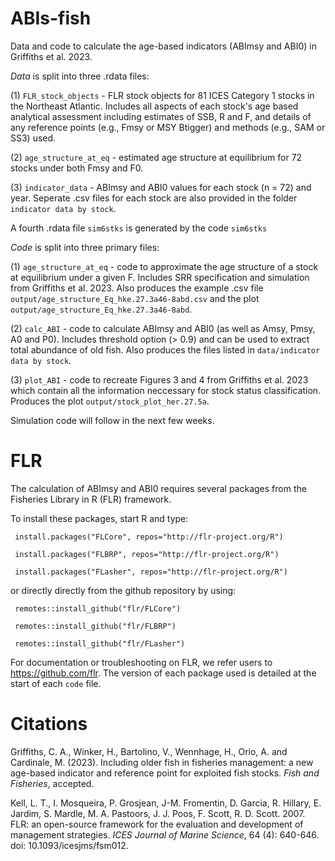 # ABIs-fish
Data and code to calculate the age-based indicators (ABImsy and ABI0) in Griffiths et al. 2023. 

*Data* is split into three .rdata files:

(1) `FLR_stock_objects` - FLR stock objects for 81 ICES Category 1 stocks in the Northeast Atlantic. Includes all aspects of each stock's age based analytical assessment including estimates of SSB, R and F, and details of any reference points (e.g., Fmsy or MSY Btigger) and methods (e.g., SAM or SS3) used. 

(2) `age_structure_at_eq` - estimated age structure at equilibrium for 72 stocks under both Fmsy and F0.

(3) `indicator_data` - ABImsy and ABI0 values for each stock (n = 72) and year. Seperate .csv files for each stock are also provided in the folder `indicator data by stock`. 

A fourth .rdata file `sim6stks` is generated by the code `sim6stks`

*Code* is split into three primary files:

(1) `age_structure_at_eq` - code to approximate the age structure of a stock at equilibrium under a given F. Includes SRR specification and simulation from Griffiths et al. 2023. Also produces the example .csv file `output/age_structure_Eq_hke.27.3a46-8abd.csv` and the plot `output/age_structure_Eq_hke.27.3a46-8abd`.  

(2) `calc_ABI` - code to calculate ABImsy and ABI0 (as well as Amsy, Pmsy, A0 and P0). Includes threshold option (> 0.9) and can be used to extract total abundance of old fish. Also produces the files listed in `data/indicator data by stock`. 

(3) `plot_ABI` - code to recreate Figures 3 and 4 from Griffiths et al. 2023 which contain all the information neccessary for stock status classification. Produces the plot `output/stock_plot_her.27.5a`.

Simulation code will follow in the next few weeks. 

# FLR
The calculation of ABImsy and ABI0 requires several packages from the Fisheries Library in R (FLR) framework. 

To install these packages, start R and type:
 ``` 
  install.packages("FLCore", repos="http://flr-project.org/R")
  
  install.packages("FLBRP", repos="http://flr-project.org/R")
  
  install.packages("FLasher", repos="http://flr-project.org/R")
 ``` 
or directly directly from the github repository by using:
 ``` 
  remotes::install_github("flr/FLCore")
  
  remotes::install_github("flr/FLBRP")
  
  remotes::install_github("flr/FLasher")
 ``` 
For documentation or troubleshooting on FLR, we refer users to https://github.com/flr. The version of each package used is detailed at the start of each `code` file. 

# Citations
Griffiths, C. A., Winker, H., Bartolino, V., Wennhage, H., Orio, A. and Cardinale, M. (2023). Including older fish in fisheries management: a new age-based indicator and reference point for exploited fish stocks. *Fish and Fisheries*, accepted. 

Kell, L. T., I. Mosqueira, P. Grosjean, J-M. Fromentin, D. Garcia, R. Hillary, E. Jardim, S. Mardle, M. A. Pastoors, J. J. Poos, F. Scott, R. D. Scott. 2007. FLR: an open-source framework for the evaluation and development of management strategies. *ICES Journal of Marine Science*, 64 (4): 640-646. doi: 10.1093/icesjms/fsm012.




